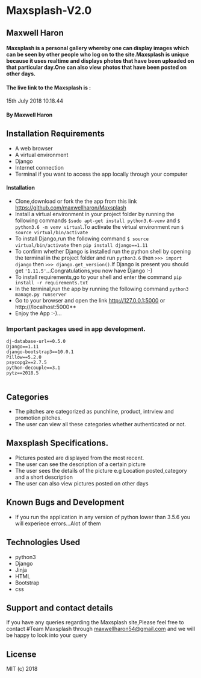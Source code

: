 # Maxsplash-V2.0
## Maxwell Haron
#### Maxsplash is a personal gallery whereby one can display images which can be seen by other people who log on to the site.Maxsplash is unique because it uses realtime and displays photos that have been uploaded on that particular day.One can also view photos that have been posted on other days.
#### The live link to the Maxsplash is :
 15th July 2018 10.18.44
#### By **Maxwell Haron**
## Installation Requirements
* A web browser
* A virtual environment
* Django
* Internet connection
* Terminal if you want to access the app locally through your computer

####
#### Installation
* Clone,download or fork the the app from this link https://github.com/maxwellharon/Maxsplash
* Install a virtual environment in your project folder by running the following commands `$sudo apt-get install python3.6-venv` and `$ python3.6 -m venv virtual`.To activate the virtual environment run `$ source virtual/bin/activate`
* To install Django,run the following command `$ source virtual/bin/activate` then `pip install django==1.11`
* To confirm whether Django is installed run the python shell by opening the terminal in the project folder and run `python3.6` then `>>> import django` then `>>> django.get_version()`.If Django is present you should get `'1.11.5'`...Congratulations,you now have Django :-)
* To install requirements,go to your shell and enter the command `pip install -r requirements.txt`
* In the terminal,run the app by running the following command `python3 manage.py runserver`
* Go to your browser and open the link http://127.0.0.1:5000 or http:///localhost:5000**
* Enjoy the App :-)...

### Important packages used in app development.

```
dj-database-url==0.5.0
Django==1.11
django-bootstrap3==10.0.1
Pillow==5.2.0
psycopg2==2.7.5
python-decouple==3.1
pytz==2018.5


```

## Categories

+ The pitches are categorized as punchline, product, intrview and promotion pitches.
+ The user can view all these categories whether authenticated or not.

## Maxsplash Specifications.

+ Pictures posted are displayed from the most recent.
+ The user can see the description of a certain picture
+ The user sees the details of the picture e.g Location         posted,category and a short description
+ The user can also view pictures posted on other days

## Known Bugs and Development
* If you run the application in any version of python lower than 3.5.6 you will experiece errors...Alot of them
## Technologies Used
* python3
* Django
* Jinja
* HTML
* Bootstrap
* css


## Support and contact details
If you have any queries regarding the Maxsplash site,Please feel free to contact #Team Maxsplash through maxwellharon54@gmail.com and we will be happy to look into your query

## License
MIT (c) 2018
